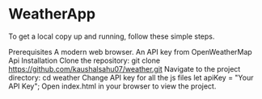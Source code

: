 # WeatherApp
To get a local copy up and running, follow these simple steps.

Prerequisites
A modern web browser.
An API key from OpenWeatherMap Api
Installation
Clone the repository:
 git clone https://github.com/kaushalsahu07/weather.git
Navigate to the project directory:
cd weather
Change API key for all the js files
let apiKey = "Your API Key";
Open index.html in your browser to view the project.
